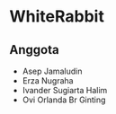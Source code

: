 # WhiteRabbit

## Anggota
- Asep Jamaludin
- Erza Nugraha
- Ivander Sugiarta Halim
- Ovi Orlanda Br Ginting
